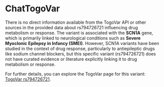 # ChatTogoVar

There is no direct information available from the TogoVar API or other sources in the provided data about rs794726721 influencing drug metabolism or response. The variant is associated with the **SCN1A** gene, which is primarily linked to neurological conditions such as **Severe Myoclonic Epilepsy in Infancy (SMEI)**. However, SCN1A variants have been studied in the context of drug response, particularly to antiepileptic drugs like sodium channel blockers, but this specific variant (rs794726721) does not have curated evidence or literature explicitly linking it to drug metabolism or response.

For further details, you can explore the TogoVar page for this variant: [TogoVar rs794726721](https://identifiers.org/dbsnp/rs794726721).